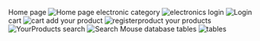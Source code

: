 Home page
![Home page](https://github.com/cyruu/php_ecommerce/assets/133951860/b084812d-ab98-4ce8-9397-4f119281bc30)
electronic category
![electronics](https://github.com/cyruu/php_ecommerce/assets/133951860/337d24a8-f1a2-4d71-aa9a-68fa3191d377)
login
![Login](https://github.com/cyruu/php_ecommerce/assets/133951860/793c5bde-9de9-4e03-96bb-c787123c8026)
cart
![cart](https://github.com/cyruu/php_ecommerce/assets/133951860/9d193bcc-54d4-4ce7-818e-06b79daa9eff)
add your product
![registerproduct](https://github.com/cyruu/php_ecommerce/assets/133951860/205ef24f-6033-42dd-9e04-c48367a0200b)
your products
![YourProducts](https://github.com/cyruu/php_ecommerce/assets/133951860/892ad5a9-638b-4c12-a45d-5cc4f7ce5020)
search
![Search Mouse](https://github.com/cyruu/php_ecommerce/assets/133951860/8bb18855-0e4a-4c1f-8267-7ca410a118bc)
database tables
![tables](https://github.com/cyruu/php_ecommerce/assets/133951860/fb2a2940-dbe7-4597-b8b3-3261f3ee2576)
